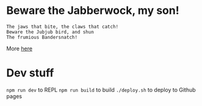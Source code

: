 # Beware the Jabberwock, my son!

```
The jaws that bite, the claws that catch!
Beware the Jubjub bird, and shun
The frumious Bandersnatch! 
```

More [here](https://jabberwocky.zone)

# Dev stuff

`npm run dev` to REPL
`npm run build` to build
`./deploy.sh` to deploy to Github pages
